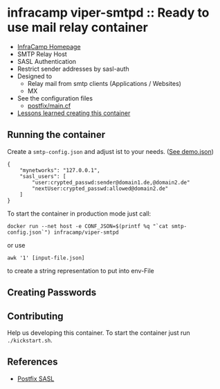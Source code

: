 # infracamp viper-smtpd :: Ready to use mail relay container

- [InfraCamp Homepage](http://infracamp.org)
- SMTP Relay Host
- SASL Authentication
- Restrict sender addresses by sasl-auth
- Designed to
    - Relay mail from smtp clients (Applications / Websites)
    - MX
- See the configuration files
    - [postfix/main.cf](etc/postfix/main.cf)
- [Lessons learned creating this container](doc/LESSONS_LEARNED.md)

## Running the container

Create a `smtp-config.json` and adjust ist to your needs. ([See demo.json](doc/demo-smtp-conf.json))

```
{
    "mynetworks": "127.0.0.1",
    "sasl_users": [
        "user:crypted_passwd:sender@domain1.de,@domain2.de"
        "nextUser:crypted_passwd:allowed@domain2.de"
    ]
}
```

To start the container in production mode just call:

```
docker run --net host -e CONF_JSON=$(printf %q "`cat smtp-config.json`") infracamp/viper-smtpd
```

or use

```
awk '1' [input-file.json]
```

to create a string representation to put into env-File


## Creating Passwords


## Contributing

Help us developing this container. To start the container just run `./kickstart.sh`.

## References

- [Postfix SASL](http://www.postfix.org/SASL_README.html)
